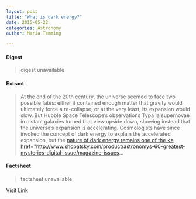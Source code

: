 ```yaml
---
layout: post
title: "What is dark energy?"
date: 2015-05-22
categories: Astronomy
author: Maria Temming

---
```



#### Digest
>digest unavailable

#### Extract
>At the end of the 20th century, the universe seemed to face two possible fates: either it contained enough matter that gravity would ultimately force a re-collapse, or at the very least, its expansion would slow. But Hubble Space Telescope’s observations Typa Ia supernovae in distant galaxies turned that view upside down, showing instead that the universe’s expansion is accelerating. Cosmologists have since invoked the concept of dark energy to explain the accelerated expansion, but the <a title="Galaxy cluster helps measure nature of dark energy" href="/astronomy-news/a-new-twist-on-dark-energy/">nature of dark energy remains one of the <a href="http://www.shopatsky.com/product/astronomys-60-greatest-mysteries-digital-issue/magazine-issues...

#### Factsheet
>factsheet unavailable

[Visit Link](http://www.skyandtelescope.com/astronomy-resources/dark-energy/)


